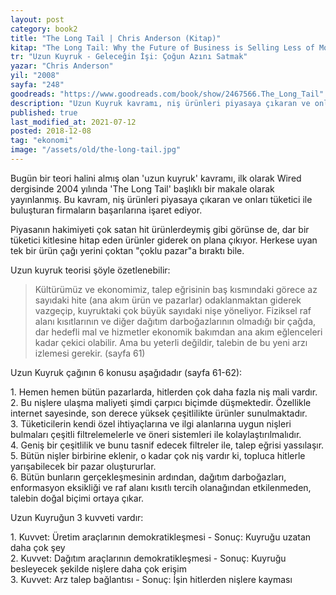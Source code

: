 ```yaml
---
layout: post  
category: book2  
title: "The Long Tail | Chris Anderson (Kitap)"  
kitap: "The Long Tail: Why the Future of Business is Selling Less of More"  
tr: "Uzun Kuyruk - Geleceğin İşi: Çoğun Azını Satmak"  
yazar: "Chris Anderson"  
yil: "2008"  
sayfa: "248"  
goodreads: "https://www.goodreads.com/book/show/2467566.The_Long_Tail"
description: "Uzun Kuyruk kavramı, niş ürünleri piyasaya çıkaran ve onları tüketici ile buluşturan firmaların başarılarına işaret ediyor."
published: true
last_modified_at: 2021-07-12
posted: 2018-12-08
tag: "ekonomi"
image: "/assets/old/the-long-tail.jpg"
---
```


Bugün bir teori halini almış olan 'uzun kuyruk' kavramı, ilk olarak Wired dergisinde 2004 yılında 'The Long Tail' başlıklı bir makale olarak yayınlanmış. Bu kavram, niş ürünleri piyasaya çıkaran ve onları tüketici ile buluşturan firmaların başarılarına işaret ediyor.  
 
Piyasanın hakimiyeti çok satan hit ürünlerdeymiş gibi görünse de, dar bir tüketici kitlesine hitap eden ürünler giderek on plana çıkıyor. Herkese uyan tek bir ürün çağı yerini çoktan "çoklu pazar"a bıraktı bile.  
  
Uzun kuyruk teorisi şöyle özetlenebilir:  
  
> Kültürümüz ve ekonomimiz, talep eğrisinin baş kısmındaki görece az sayıdaki hite (ana akım ürün ve pazarlar) odaklanmaktan giderek vazgeçip, kuyruktaki çok büyük sayıdaki nişe yöneliyor. Fiziksel raf alanı kısıtlarının ve diğer dağıtım darboğazlarının olmadığı bir çağda, dar hedefli mal ve hizmetler ekonomik bakımdan ana akım eğlenceleri kadar çekici olabilir. Ama bu yeterli değildir, talebin de bu yeni arzı izlemesi gerekir. (sayfa 61)  
  
Uzun Kuyruk çağının 6 konusu aşağıdadır (sayfa 61-62):  

1\. Hemen hemen bütün pazarlarda, hitlerden çok daha fazla niş mali vardır.  
2\. Bu nişlere ulaşma maliyeti şimdi çarpıcı biçimde düşmektedir. Özellikle internet sayesinde, son derece yüksek çeşitlilikte ürünler sunulmaktadır.   
3\. Tüketicilerin kendi özel ihtiyaçlarına ve ilgi alanlarına uygun nişleri bulmaları çeşitli filtrelemelerle ve öneri sistemleri ile kolaylaştırılmalıdır.  
4\. Geniş bir çeşitlilik ve bunu tasnif edecek filtreler ile, talep eğrisi yassılaşır.  
5\. Bütün nişler birbirine eklenir, o kadar çok niş vardır ki, topluca hitlerle yarışabilecek bir pazar oluştururlar.  
6\. Bütün bunların gerçekleşmesinin ardından, dağıtım darboğazları, enformasyon eksikliği ve raf alanı kısıtlı tercih olanağından etkilenmeden, talebin doğal biçimi ortaya çıkar.  
  
Uzun Kuyruğun 3 kuvveti vardır:  

1\. Kuvvet: Üretim araçlarının demokratikleşmesi - Sonuç: Kuyruğu uzatan daha çok şey  
2\. Kuvvet: Dağıtım araçlarının demokratikleşmesi - Sonuç: Kuyruğu besleyecek şekilde nişlere daha çok erişim  
3\. Kuvvet: Arz talep bağlantısı - Sonuç: İşin hitlerden nişlere kayması  
